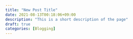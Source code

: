 ```yaml
---
title: "New Post Title"
date: 2021-08-13T00:18:06+09:00
description: "This is a short description of the page"
draft: true
categories: [Blogging]
---
```


